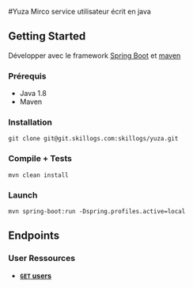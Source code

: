 #Yuza
Mirco service utilisateur écrit en java

## Getting Started
Développer avec le framework [Spring Boot](https://projects.spring.io/spring-boot/) et [maven](https://github.com/apache/maven/blob/master/apache-maven/README.txt)

### Prérequis
- Java 1.8
- Maven

### Installation
```
git clone git@git.skillogs.com:skillogs/yuza.git 
```

### Compile + Tests

```
mvn clean install
```

### Launch


```
mvn spring-boot:run -Dspring.profiles.active=local 
```

## Endpoints
### User Ressources

- **[<code>GET</code> users](GET_USERS.md)**
